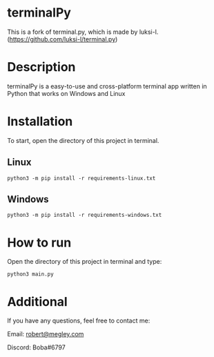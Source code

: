 # terminalPy

This is a fork of terminal.py, which is made by luksi-l. (https://github.com/luksi-l/terminal.py)

# Description

terminalPy is a easy-to-use and cross-platform terminal app written in Python that works on Windows and Linux

# Installation

To start, open the directory of this project in terminal.

## Linux

```
python3 -m pip install -r requirements-linux.txt
```

## Windows

```
python3 -m pip install -r requirements-windows.txt
```

# How to run

Open the directory of this project in terminal and type:
```
python3 main.py
```

# Additional

If you have any questions, feel free to contact me:

Email: robert@megley.com

Discord: Boba#6797
